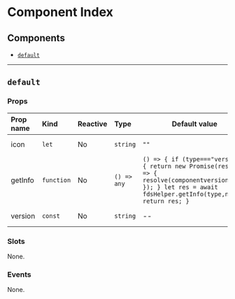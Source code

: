 # Component Index

## Components

- [`default`](#default)

---

## `default`

### Props

| Prop name | Kind                  | Reactive | Type                   | Default value                                                                                                                                                            | Description                     |
| :-------- | :-------------------- | :------- | :--------------------- | ------------------------------------------------------------------------------------------------------------------------------------------------------------------------ | ------------------------------- |
| icon      | <code>let</code>      | No       | <code>string</code>    | <code>""</code>                                                                                                                                                          | example parameter               |
| getInfo   | <code>function</code> | No       | <code>() => any</code> | <code>() => { if (type==="version"){ return new Promise(resolve => { resolve(componentversion); }); } let res = await fdsHelper.getInfo(type,name); return res; }</code> | Get information about component |
| version   | <code>const</code>    | No       | <code>string</code>    | --                                                                                                                                                                       | version of component            |

### Slots

None.

### Events

None.
